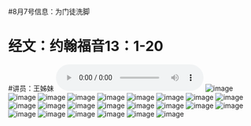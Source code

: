 #8月7号信息：为门徒洗脚
# 经文：约翰福音13：1-20
#讲员：王姊妹
<audio controls src="./为门徒洗脚.mp3"></audio>
![image](https://user-images.githubusercontent.com/91267933/183274777-ba38e46b-58ec-4c94-ad22-c9f84fcc8c19.png)
![image](https://user-images.githubusercontent.com/91267933/183274779-b875aeac-f20a-4f48-8f0e-e7213e7e3565.png)
![image](https://user-images.githubusercontent.com/91267933/183274784-f2d23f57-cec3-46a0-9999-4e80970990a1.png)
![image](https://user-images.githubusercontent.com/91267933/183274786-d7b31146-b3b1-4682-9bb2-1af2473aa976.png)
![image](https://user-images.githubusercontent.com/91267933/183274790-ef9beac3-930b-4396-b37b-3eb1ec23f660.png)
![image](https://user-images.githubusercontent.com/91267933/183274794-8798f717-59cd-46a5-bee3-891d19c91e03.png)
![image](https://user-images.githubusercontent.com/91267933/183274797-43b356bc-a27c-4b4b-8496-2d4185d29120.png)
![image](https://user-images.githubusercontent.com/91267933/183274801-f5dcf753-2793-4dc9-bd81-37b9c58730df.png)
![image](https://user-images.githubusercontent.com/91267933/183274805-c11fd292-1008-4144-a4be-70044a0b6e11.png)
![image](https://user-images.githubusercontent.com/91267933/183274811-bdd0f711-22a4-4a68-aa99-44c3fec6d980.png)
![image](https://user-images.githubusercontent.com/91267933/183274814-1c611ea5-848d-486f-aa35-0e4e3a6bd96f.png)
![image](https://user-images.githubusercontent.com/91267933/183274818-30740c21-ef28-4253-911c-980a72f7ff71.png)
![image](https://user-images.githubusercontent.com/91267933/183274828-e6b05d5a-897c-4fe0-a2f7-e6e810482a94.png)
![image](https://user-images.githubusercontent.com/91267933/183274829-6648cceb-b36c-4411-857f-a71cb66cd9ea.png)
![image](https://user-images.githubusercontent.com/91267933/183274833-06967a36-cfa2-43a4-bad6-e9348024b390.png)
![image](https://user-images.githubusercontent.com/91267933/183274836-ce5a73f2-1949-4133-be55-5c33b599fe65.png)
![image](https://user-images.githubusercontent.com/91267933/183274843-d685713a-1354-410c-b2b3-fa7686effd4f.png)
![image](https://user-images.githubusercontent.com/91267933/183274847-a771a296-9e83-4e09-a788-76e0118e8523.png)
![image](https://user-images.githubusercontent.com/91267933/183274850-f285ae3f-0d29-4722-bf34-142c3a14609c.png)
![image](https://user-images.githubusercontent.com/91267933/183274852-8b031116-aaca-48f9-9ad1-7facf3110b30.png)
![image](https://user-images.githubusercontent.com/91267933/183274855-f66f120f-87b1-42b9-8c03-cb87fda8b82a.png)
![image](https://user-images.githubusercontent.com/91267933/183274856-172aea51-c4fa-4de7-a1ef-94438d507916.png)
![image](https://user-images.githubusercontent.com/91267933/183274858-f3eeae54-ca90-45bf-85bf-035d4925db0f.png)

